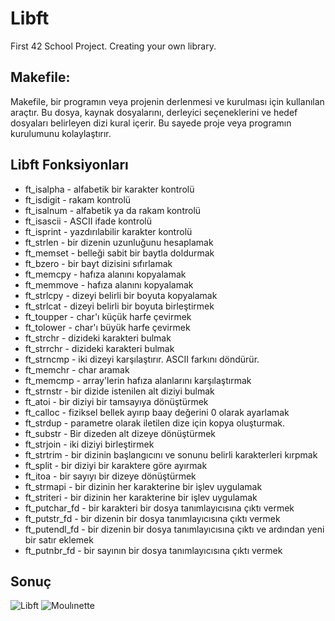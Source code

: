 # Libft
First 42 School Project. Creating your own library.

## Makefile:

Makefile, bir programın veya projenin derlenmesi ve kurulması için kullanılan araçtır. Bu dosya, kaynak dosyalarını, derleyici seçeneklerini ve hedef dosyaları belirleyen dizi kural içerir. Bu sayede proje veya programın kurulumunu kolaylaştırır.

## Libft Fonksiyonları

- ft_isalpha - alfabetik bir karakter kontrolü
- ft_isdigit - rakam kontrolü
- ft_isalnum - alfabetik ya da rakam kontrolü
- ft_isascii - ASCII ifade kontrolü
- ft_isprint - yazdırılabilir karakter kontrolü
- ft_strlen - bir dizenin uzunluğunu hesaplamak
- ft_memset - belleği sabit bir baytla doldurmak
- ft_bzero - bir bayt dizisini sıfırlamak
- ft_memcpy - hafıza alanını kopyalamak 
- ft_memmove - hafıza alanını kopyalamak 
- ft_strlcpy - dizeyi belirli bir boyuta kopyalamak
- ft_strlcat - dizeyi belirli bir boyuta birleştirmek 
- ft_toupper - char'ı küçük harfe çevirmek
- ft_tolower - char'ı büyük harfe çevirmek
- ft_strchr - dizideki karakteri bulmak
- ft_strrchr - dizideki karakteri bulmak
- ft_strncmp - iki dizeyi karşılaştırır. ASCII farkını döndürür.
- ft_memchr - char aramak
- ft_memcmp - array'lerin hafıza alanlarını karşılaştırmak
- ft_strnstr - bir dizide istenilen alt diziyi bulmak
- ft_atoi - bir diziyi bir tamsayıya dönüştürmek
- ft_calloc - fiziksel bellek ayırıp baay değerini 0 olarak ayarlamak
- ft_strdup - parametre olarak iletilen dize için kopya oluşturmak.
- ft_substr - Bir dizeden alt dizeye dönüştürmek
- ft_strjoin - iki diziyi birleştirmek
- ft_strtrim - bir dizinin başlangıcını ve sonunu belirli karakterleri kırpmak
- ft_split - bir diziyi bir karaktere göre ayırmak
- ft_itoa - bir sayıyı bir dizeye dönüştürmek
- ft_strmapi - bir dizinin her karakterine bir işlev uygulamak
- ft_striteri - bir dizinin her karakterine bir işlev uygulamak
- ft_putchar_fd - bir karakteri bir dosya tanımlayıcısına çıktı vermek
- ft_putstr_fd - bir dizenin bir dosya tanımlayıcısına çıktı vermek
- ft_putendl_fd - bir dizenin bir dosya tanımlayıcısına çıktı ve ardından yeni bir satır eklemek
- ft_putnbr_fd - bir sayının bir dosya tanımlayıcısına çıktı vermek

## Sonuç
![Libft](https://r.resimlink.com/SQ9vRoWy.png)
![Moulınette](https://r.resimlink.com/-gneN1_B.png)
